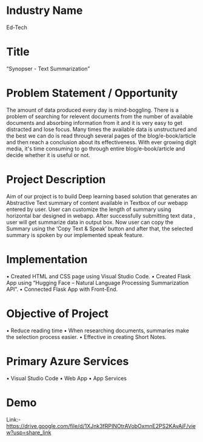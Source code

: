 # Industry Name
 Ed-Tech

# Title
 “Synopser - Text Summarization”

# Problem Statement / Opportunity
   The amount of data produced every day is mind-boggling. There is a problem of searching for relevent documents from the number of available documents 
   and absorbing    information   from it and it is very easy to get distracted and lose focus. Many times the available data is unstructured and the best
   we can do is read through several pages of the blog/e-book/article and then reach a conclusion about its effectiveness. With ever growing digit media, 
   it's time consuming to go through entire blog/e-book/article and decide whether it is useful or not.

# Project Description
  Aim of our project  is to build Deep learning based solution that generates an Abstractive Text summary of content available in Textbox of our webapp 
  entered by user. User can customize the length of summary using horizontal bar designed in webapp. After successfully submitting text data , user will
  get summarize data in output box. 
  Now user can copy the Summary using the ‘Copy Text & Speak’ button and after that, the selected summary is spoken by our implemented speak feature.
  
# Implementation
 •	Created HTML and CSS page using Visual Studio Code.
 •	Created Flask App using “Hugging Face – Natural Language Processing Summarization API”.
 •	Connected Flask App with Front-End.
 
# Objective of Project
 •	Reduce reading time
 •	When researching documents, summaries make the selection process easier.
 •	Effective in creating Short Notes.
 
# Primary Azure Services
 •	Visual Studio Code
 •	Web App
 •	App Services
 
# Demo
  Link:-  https://drive.google.com/file/d/1XJnk3fRPINOtrAVobOxmnE2PS2KAvAjF/view?usp=share_link








 
